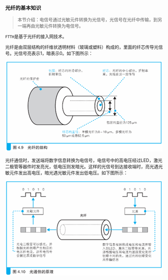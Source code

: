 ### 光纤的基本知识

> 本节介绍：电信号通过光敏元件转换为光信号，光信号在光纤中传输，到另一端再由光敏元件转换为电信号。

`FTTH`是基于光纤的接入网技术。

光纤是由双层结构的纤维状透明材料（玻璃或塑料）构成的，里面的纤芯传导光信号。光信号亮表示1，暗表示0。如下图所示：

![光纤](img/10.png)

光纤通信时，发送端将数字信息转换为电信号，电信号中的高电压经过LED，激光二极管等器件时发亮光，低电压则发暗光。这样的光信号到达接收端时，亮光遇光敏元件发出高电压，暗光遇光敏元件发出低电压。如下图所示：

![光通信](img/11.png)

